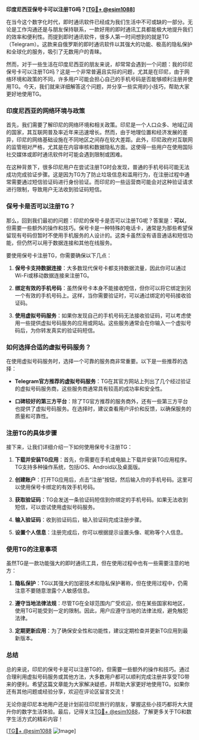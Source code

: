 **印度尼西亚保号卡可以注册TG吗？[[TG💪+ @esim1088](https://t.me/s/esim1088)]**

在当今这个数字化时代，即时通讯软件已经成为我们生活中不可或缺的一部分。无论是工作沟通还是与朋友保持联系，一款好用的即时通讯工具都能极大地提升我们的效率和便利性。而提到即时通讯软件，很多人第一时间想到的就是TG（Telegram）。这款来自俄罗斯的即时通讯软件以其强大的功能、极高的隐私保护和全球化的服务，吸引了无数用户的青睐。

然而，对于一些生活在印度尼西亚的朋友来说，却常常会遇到一个问题：我的印尼保号卡可以注册TG吗？这是一个非常普遍且实际的问题，尤其是在印尼，由于网络环境和政策的不同，许多用户可能会担心自己的手机号码是否能够顺利注册并使用TG。今天，我们就来详细解答这个问题，并分享一些实用的小技巧，帮助大家更好地使用TG。

### 印度尼西亚的网络环境与政策

首先，我们需要了解印尼的网络环境和相关政策。印尼是一个人口众多、地域辽阔的国家，其互联网普及率近年来迅速增长。然而，由于地理位置和经济发展的差异，印尼的网络基础设施在不同地区之间存在较大差距。此外，印尼政府对互联网的监管相对严格，尤其是在内容审核和数据隐私方面。这使得一些用户在使用国际社交媒体或即时通讯软件时可能会遇到限制或困难。

在这种背景下，很多印尼用户在尝试注册TG时会发现，普通的手机号码可能无法成功完成验证步骤。这是因为TG为了防止垃圾信息和滥用行为，在注册过程中通常需要通过短信验证码进行身份验证。而印尼的一些运营商可能会对这种验证请求进行限制，导致用户无法收到验证码短信。

### 保号卡是否可以注册TG？

那么，回到我们最初的问题：印尼的保号卡是否可以注册TG呢？答案是：**可以**，但需要一些额外的操作和技巧。保号卡是一种特殊的电话卡，通常是为那些希望保留现有号码但暂时不使用手机服务的人设计的。这类卡虽然没有语音通话和短信功能，但仍然可以用于数据连接和其他在线服务。

要使用保号卡注册TG，你需要确保以下几点：

1. **保号卡支持数据连接**：大多数现代保号卡都支持数据流量，因此你可以通过Wi-Fi或移动数据连接来注册TG。
   
2. **绑定有效的手机号码**：虽然保号卡本身不能接收短信，但你可以将它绑定到另一个有效的手机号码上。这样，当你需要验证时，可以通过绑定的号码接收验证码。

3. **使用虚拟号码服务**：如果你发现自己的手机号码无法接收验证码，可以考虑使用一些提供虚拟号码服务的应用或网站。这些服务通常会在你输入一个虚拟号码后，为你转发真实的验证码短信。

### 如何选择合适的虚拟号码服务？

在使用虚拟号码服务时，选择一个可靠的服务商非常重要。以下是一些推荐的选择：

- **Telegram官方推荐的虚拟号码服务**：TG在其官方网站上列出了几个经过验证的虚拟号码服务商，这些服务商通常具有较高的成功率和安全性。
  
- **口碑较好的第三方平台**：除了TG官方推荐的服务商外，还有一些第三方平台也提供了虚拟号码服务。在选择时，建议查看用户评价和反馈，以确保服务的质量和可靠性。

### 注册TG的具体步骤

接下来，让我们详细介绍一下如何使用保号卡注册TG：

1. **下载并安装TG应用**：首先，你需要在手机或电脑上下载并安装TG应用程序。TG支持多种操作系统，包括iOS、Android以及桌面版。

2. **创建账户**：打开TG应用后，点击“注册”按钮，然后输入你的手机号码。这里可以使用保号卡绑定的有效手机号码。

3. **获取验证码**：TG会发送一条验证码短信到你绑定的手机号码。如果无法收到短信，可以尝试使用虚拟号码服务。

4. **输入验证码**：收到验证码后，输入验证码完成注册步骤。

5. **设置个人信息**：注册完成后，你可以根据提示设置头像、昵称等个人信息。

### 使用TG的注意事项

虽然TG是一款功能强大的即时通讯工具，但在使用过程中也有一些需要注意的地方：

1. **隐私保护**：TG以其强大的加密技术和隐私保护著称，但在使用过程中，仍需注意不要随意泄露个人敏感信息。

2. **遵守当地法律法规**：尽管TG在全球范围内广受欢迎，但在某些国家和地区，使用TG可能受到一定的限制。因此，用户应遵守当地的法律法规，避免触犯法律。

3. **定期更新应用**：为了确保安全性和功能性，建议定期检查并更新TG应用到最新版本。

### 总结

总的来说，印尼的保号卡是可以注册TG的，但需要一些额外的操作和技巧。通过合理利用虚拟号码服务或其他方法，大多数用户都可以顺利完成注册并享受TG带来的便利。希望这篇文章能为大家解决疑惑，并帮助大家更好地使用TG。如果你还有其他问题或经验分享，欢迎在评论区留言交流！

无论你是印尼本地用户还是计划前往印尼旅行的朋友，掌握这些小技巧都将大大提升你的数字生活体验。最后，记得关注[TG💪+ @esim1088](https://t.me/s/esim1088)，了解更多关于TG和数字生活方式的精彩内容！

[[TG💪+ @esim1088](https://t.me/s/esim1088) ![Image](https://i.postimg.cc/4NQfJmqS/Snipaste-2025-05-13-00-14-12.png)]